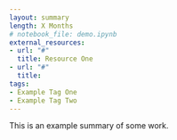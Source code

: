 ```yaml
---
layout: summary
length: X Months
# notebook_file: demo.ipynb
external_resources:
- url: "#"
  title: Resource One
- url: "#"
  title:
tags:
- Example Tag One
- Example Tag Two
---
```


This is an example summary of some work.